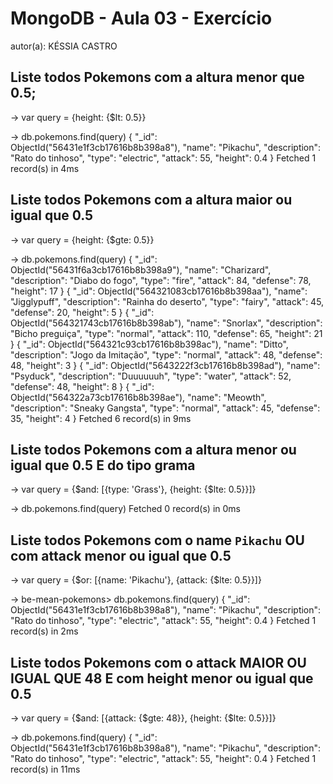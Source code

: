 # MongoDB - Aula 03 - Exercício
autor(a): KÉSSIA CASTRO

## Liste todos Pokemons com a altura **menor que** 0.5;

-> var query = {height: {$lt: 0.5}}

-> db.pokemons.find(query)
{
  "_id": ObjectId("56431e1f3cb17616b8b398a8"),
  "name": "Pikachu",
  "description": "Rato do tinhoso",
  "type": "electric",
  "attack": 55,
  "height": 0.4
}
Fetched 1 record(s) in 4ms


## Liste todos Pokemons com a altura **maior ou igual que** 0.5

-> var query = {height: {$gte: 0.5}}

-> db.pokemons.find(query)
{
  "_id": ObjectId("56431f6a3cb17616b8b398a9"),
  "name": "Charizard",
  "description": "Diabo do fogo",
  "type": "fire",
  "attack": 84,
  "defense": 78,
  "height": 17
}
{
  "_id": ObjectId("564321083cb17616b8b398aa"),
  "name": "Jigglypuff",
  "description": "Rainha do deserto",
  "type": "fairy",
  "attack": 45,
  "defense": 20,
  "height": 5
}
{
  "_id": ObjectId("564321743cb17616b8b398ab"),
  "name": "Snorlax",
  "description": "Bicho preguiça",
  "type": "normal",
  "attack": 110,
  "defense": 65,
  "height": 21
}
{
  "_id": ObjectId("564321c93cb17616b8b398ac"),
  "name": "Ditto",
  "description": "Jogo da Imitação",
  "type": "normal",
  "attack": 48,
  "defense": 48,
  "height": 3
}
{
  "_id": ObjectId("5643222f3cb17616b8b398ad"),
  "name": "Psyduck",
  "description": "Duuuuuuh",
  "type": "water",
  "attack": 52,
  "defense": 48,
  "height": 8
}
{
  "_id": ObjectId("564322a73cb17616b8b398ae"),
  "name": "Meowth",
  "description": "Sneaky Gangsta",
  "type": "normal",
  "attack": 45,
  "defense": 35,
  "height": 4
}
Fetched 6 record(s) in 9ms

## Liste todos Pokemons com a altura **menor ou igual que** 0.5 **E** do tipo grama

-> var query = {$and: [{type: 'Grass'}, {height: {$lte: 0.5}}]}

-> db.pokemons.find(query)
Fetched 0 record(s) in 0ms


## Liste todos Pokemons com o name `Pikachu` **OU** com attack **menor ou igual que** 0.5

-> var query = {$or: [{name: 'Pikachu'}, {attack: {$lte: 0.5}}]}

-> be-mean-pokemons> db.pokemons.find(query)
{
  "_id": ObjectId("56431e1f3cb17616b8b398a8"),
  "name": "Pikachu",
  "description": "Rato do tinhoso",
  "type": "electric",
  "attack": 55,
  "height": 0.4
}
Fetched 1 record(s) in 2ms


## Liste todos Pokemons com o attack **MAIOR OU IGUAL QUE** 48 **E** com  height **menor ou igual que** 0.5

-> var query = {$and: [{attack: {$gte: 48}}, {height: {$lte: 0.5}}]}

-> db.pokemons.find(query)
{
  "_id": ObjectId("56431e1f3cb17616b8b398a8"),
  "name": "Pikachu",
  "description": "Rato do tinhoso",
  "type": "electric",
  "attack": 55,
  "height": 0.4
}
Fetched 1 record(s) in 11ms


